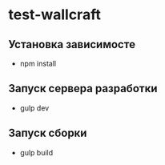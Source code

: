# test-wallcraft

## Установка зависимосте
- npm install
## Запуск сервера разработки
- gulp dev
## Запуск сборки
- gulp build
